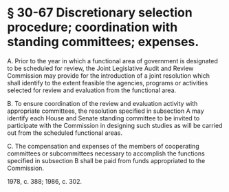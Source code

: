 # § 30-67 Discretionary selection procedure; coordination with standing committees; expenses.

<p>A. Prior to the year in which a functional area of government is designated to be scheduled for review, the Joint Legislative Audit and Review Commission may provide for the introduction of a joint resolution which shall identify to the extent feasible the agencies, programs or activities selected for review and evaluation from the functional area.</p><p>B. To ensure coordination of the review and evaluation activity with appropriate committees, the resolution specified in subsection A may identify each House and Senate standing committee to be invited to participate with the Commission in designing such studies as will be carried out from the scheduled functional areas.</p><p>C. The compensation and expenses of the members of cooperating committees or subcommittees necessary to accomplish the functions specified in subsection B shall be paid from funds appropriated to the Commission.</p><p>1978, c. 388; 1986, c. 302.</p>